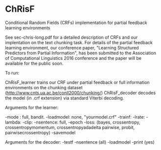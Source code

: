 # ChRisF
Conditional Random Fields (CRFs) implementation for partial feedback learning environments

See sec-chris-long.pdf for a detailed description of CRFs and our implentation on the text chunking task. 
For details of the partial feedback learning environment, our conference paper, "Learning Structured Predictors from
Partial Information", has been submitted to the Association of Computational Linguistics 2016 conference and the paper
will be available for the public soon.

To run:

ChRisF_learner trains our CRF under partial feedback or full information environments on the chunking dataset (http://www.cnts.ua.ac.be/conll2000/chunking/)
ChRisF_decoder decodes the model (in .crf extension) via standard Viterbi decoding.

Arguments for the learner:

-mode : full, bandit. 
-loadmodel: none, "yourmodel.crf"
-trainf: 
-lrate:
-lambda:
-clip:
-nsentence: full, 
-epoch 
-loss: (bayes, crossentropy, crossentropymomentum, crossentropyadadelta pairwise, probit, pairwisecrossentropy) 
-savemodel

Arguments for the decoder:
-testf 
-nsentence (all) 
-loadmodel 
-print (yes)

